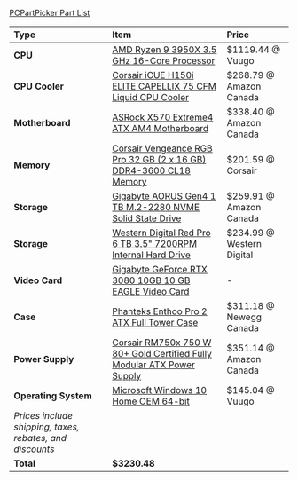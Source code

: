 [PCPartPicker Part List](https://ca.pcpartpicker.com/list/bfmmNc)

Type|Item|Price
:----|:----|:----
**CPU** | [AMD Ryzen 9 3950X 3.5 GHz 16-Core Processor](https://ca.pcpartpicker.com/product/t7CFf7/amd-ryzen-9-3950x-35-ghz-16-core-processor-100-100000051wof) | $1119.44 @ Vuugo 
**CPU Cooler** | [Corsair iCUE H150i ELITE CAPELLIX 75 CFM Liquid CPU Cooler](https://ca.pcpartpicker.com/product/8jFKHx/corsair-icue-h150i-elite-capellix-75-cfm-liquid-cpu-cooler-cw-9060048-ww) | $268.79 @ Amazon Canada 
**Motherboard** | [ASRock X570 Extreme4 ATX AM4 Motherboard](https://ca.pcpartpicker.com/product/tJxbt6/asrock-x570-extreme4-atx-am4-motherboard-x570-extreme4) | $338.40 @ Amazon Canada 
**Memory** | [Corsair Vengeance RGB Pro 32 GB (2 x 16 GB) DDR4-3600 CL18 Memory](https://ca.pcpartpicker.com/product/khmFf7/corsair-vengeance-rgb-pro-32-gb-2-x-16-gb-ddr4-3600-memory-cmw32gx4m2z3600c18) | $201.59 @ Corsair 
**Storage** | [Gigabyte AORUS Gen4 1 TB M.2-2280 NVME Solid State Drive](https://ca.pcpartpicker.com/product/N8n8TW/gigabyte-aorus-gen4-1-tb-m2-2280-nvme-solid-state-drive-gp-ag41tb) | $259.91 @ Amazon Canada 
**Storage** | [Western Digital Red Pro 6 TB 3.5" 7200RPM Internal Hard Drive](https://ca.pcpartpicker.com/product/b3dxFT/western-digital-red-pro-6tb-35-7200rpm-internal-hard-drive-wd6003ffbx) | $234.99 @ Western Digital 
**Video Card** | [Gigabyte GeForce RTX 3080 10GB 10 GB EAGLE Video Card](https://ca.pcpartpicker.com/product/nchmP6/gigabyte-geforce-rtx-3080-10gb-10-gb-eagle-video-card-gv-n3080eagle-10gd) |-
**Case** | [Phanteks Enthoo Pro 2 ATX Full Tower Case](https://ca.pcpartpicker.com/product/gQWBD3/phanteks-enthoo-pro-2-atx-full-tower-case-ph-es620ptg_dbk01) | $311.18 @ Newegg Canada 
**Power Supply** | [Corsair RM750x 750 W 80+ Gold Certified Fully Modular ATX Power Supply](https://ca.pcpartpicker.com/product/9q38TW/corsair-power-supply-cp9020092na) | $351.14 @ Amazon Canada 
**Operating System** | [Microsoft Windows 10 Home OEM 64-bit](https://ca.pcpartpicker.com/product/wtgPxr/microsoft-os-kw900140) | $145.04 @ Vuugo 
 | *Prices include shipping, taxes, rebates, and discounts* |
 | **Total** | **$3230.48**
